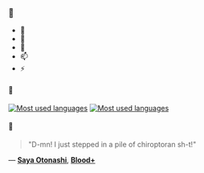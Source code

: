### 👋

- 🔭
- 🌱
- 💬
- 📫
- ⚡

#### 🧏

[![Most used languages](https://github-readme-stats-aynah.vercel.app/api/top-langs/?username=aynh&theme=solarized-dark&langs_count=6&layout=compact&hide_title=true)](https://github.com/anuraghazra/github-readme-stats#gh-dark-mode-only)
[![Most used languages](https://github-readme-stats-aynah.vercel.app/api/top-langs/?username=aynh&theme=solarized-light&langs_count=6&layout=compact&hide_title=true)](https://github.com/anuraghazra/github-readme-stats#gh-light-mode-only)

#### 💬

> "D-mn! I just stepped in a pile of chiroptoran sh-t!"

&mdash; [**Saya Otonashi**](https://myanimelist.net/character.php?q=Saya%20Otonashi&cat=character), [**Blood+**](https://myanimelist.net/search/all?q=Blood%2B&cat=all)
